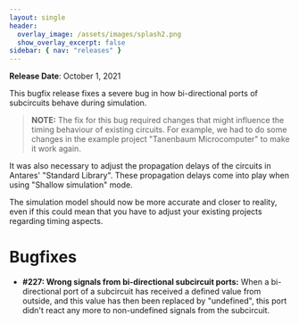 ```yaml
---
layout: single
header:
  overlay_image: /assets/images/splash2.png
  show_overlay_excerpt: false
sidebar: { nav: "releases" }
---
```


**Release Date**: October 1, 2021

This bugfix release fixes a severe bug in how bi-directional ports of
subcircuits behave during simulation.

>**NOTE:** The fix for this bug required changes that might influence the
timing behaviour of existing circuits. For example, we had to do some
changes in the example project "Tanenbaum Microcomputer" to make it work
again.

It was also necessary to adjust the propagation delays of the circuits
in Antares' "Standard Library". These propagation delays come into play
when using "Shallow simulation" mode.

The simulation model should now be more accurate and closer to reality,
even if this could mean that you have to adjust your existing projects
regarding timing aspects.

# Bugfixes

* **#227: Wrong signals from bi-directional subcircuit ports:** When a
bi-directional port of a subcircuit has received a defined value from outside,
and this value has then been replaced by "undefined", this port didn't
react any more to non-undefined signals from the subcircuit.
